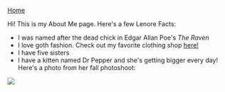 [Home](README.md)

Hi! This is my About Me page. Here's a few Lenore Facts:
* I was named after the dead chick in Edgar Allan Poe's *The Raven*
* I love goth fashion. Check out my favorite clothing shop [here!](https://us.killstar.com/)
* I have five sisters
* I have a kitten named Dr Pepper and she's getting bigger every day! Here's a photo from her fall photoshoot:
<p>
    <img src="https://i.imgur.com/rG4CsE8.png" />
</p>
